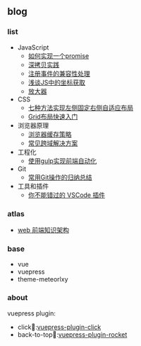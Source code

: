 ## blog


### list
- JavaScript
    - [如何实现一个promise](https://github.com/lvqq/blog-code/issues/35)
    - [深拷贝实践](https://github.com/lvqq/blog-code/issues/33)
    - [注册事件的兼容性处理](https://github.com/lvqq/blog-code/issues/25)
    - [浅谈JS中的坐标获取](https://github.com/lvqq/blog-code/issues/24)
    - [放大器](https://github.com/lvqq/blog-code/issues/23)
- CSS
    - [七种方法实现左侧固定右侧自适应布局](https://github.com/lvqq/blog-code/issues/29)
    - [Grid布局快速入门](https://github.com/lvqq/blog-code/issues/28)
- 浏览器原理
    - [浏览器缓存策略](https://github.com/lvqq/blog-code/issues/34)
    - [常见跨域解决方案](https://github.com/lvqq/blog-code/issues/30)
- 工程化
    - [使用gulp实现前端自动化](https://github.com/lvqq/blog-code/issues/31)
- Git
    - [常用Git操作的归纳总结](https://github.com/lvqq/blog-code/issues/26)
- 工具和插件
    - [你不能错过的 VSCode 插件](https://github.com/lvqq/blog-code/issues/36)


### atlas
- [web 前端知识架构](https://www.chlorine.site/blogs/atlas/)

### base
- vue
- vuepress
- theme-meteorlxy

### about
vuepress plugin:
- click💖:[vuepress-plugin-click](https://github.com/lvqq/vuepress-plugin-click)
- back-to-top🚀:[vuepress-plugin-rocket](https://github.com/lvqq/vuepress-plugin-rocket)
